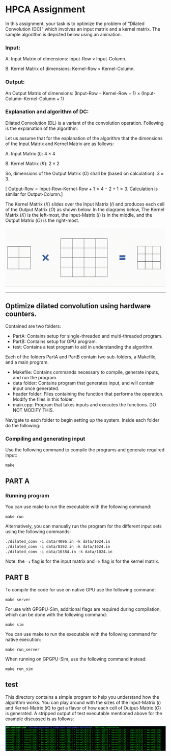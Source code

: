 # HPCA Assignment
In this assignment, your task is to optimize the problem of “Dilated Convolution (DC)” which involves an input matrix and a kernel matrix. The sample algorithm is depicted below using an animation.

### Input:  

A. Input Matrix of dimensions: $\text{Input-Row} \times \text{Input-Column}$.

B. Kernel Matrix of dimensions: $\text{Kernel-Row} \times \text{Kernel-Column}$. 

### Output:  

An Output Matrix of dimensions: $(\text{Input-Row}-\text{Kernel-Row}+1)  \times (\text{Input-Column} – \text{Kernel-Column} +1)$ 

### Explanation and algorithm of DC: 

Dilated Convolution (DL) is a variant of the convolution operation. Following is the explanation of the algorithm: 

Let us assume that for the explanation of the algorithm that the dimensions of the Input Matrix and Kernel Matrix are as follows: 

A. Input Matrix $(I)$: $4\times4$

B. Kernel Matrix $(K)$: $2\times2$ 

So, dimensions of the Output Matrix $(O)$ shall be (based on calculation): $3\times3$. 

[ $\text{Output-Row} = \text{Input-Row} – \text{Kernel-Row} + 1 = 4 - 2 + 1 = 3$. Calculation is similar for $\text{Output-Column}$.] 

The Kernel Matrix $(K)$ slides over the Input Matrix $(I)$ and produces each cell of the Output Matrix $(O)$ as shown below. In the diagrams below, The Kernel Matrix $(K)$ is the left-most, the Input-Matrix $(I)$ is in the middle, and the Output Matrix $(O)$ is the right-most.

![Algorithm Animation](./docs/Dilated_convolution.gif)

---

## Optimize dilated convolution using hardware counters.
Contained are two folders:
* PartA: Contains setup for single-threaded and multi-threaded program.
* PartB: Contains setup for GPU program.
* test: Contains a test program to aid in understanding the algorithm.

Each of the folders PartA and PartB contain two sub-folders, a Makefile, and a main program.
* Makefile: Contains commands necessary to compile, generate inputs, and run the program.
* data folder: Contains program that generates input, and will contain input once generated.
* header folder: Files containing the function that performs the operation. Modify the files in this folder.
* main.cpp: Program that takes inputs and executes the functions. DO NOT MODIFY THIS.

Navigate to each folder to begin setting up the system.
Inside each folder do the following:
### Compiling and generating input
Use the following command to compile the programs and generate required input:
```
make
```
## PART A
### Running program
You can use make to run the executable with the following command:
```
make run
```
Alternatively, you can manually run the program for the different input sets using the following commands:
```
./dilated_conv -i data/4096.in -k data/1024.in
./dilated_conv -i data/8192.in -k data/1024.in
./dilated_conv -i data/16384.in -k data/1024.in
```
Note: the `-i` flag is for the input matrix and `-k` flag is for the kernel matrix.
## PART B
To compile the code for use on native GPU use the following command:
```
make server
```
For use with GPGPU-Sim, additional flags are required during compilation, which can be done with the following command:
```
make sim
```

You can use make to run the executable with the following command for native execution:
```
make run_server
```
When running on GPGPU-Sim, use the following command instead:
```
make run_sim
```

## test

This directory contains a simple program to help you understand how the algorithm works. You can play around with the sizes of the Input-Matrix $(I)$ and Kernel-Matrix $(K)$ to get a flavor of how each cell of Output-Matrix $(O)$ is generated. A stripped output of test executable mentioned above for the example discussed is as follows:

![test_example_output](./docs/test_example.png)